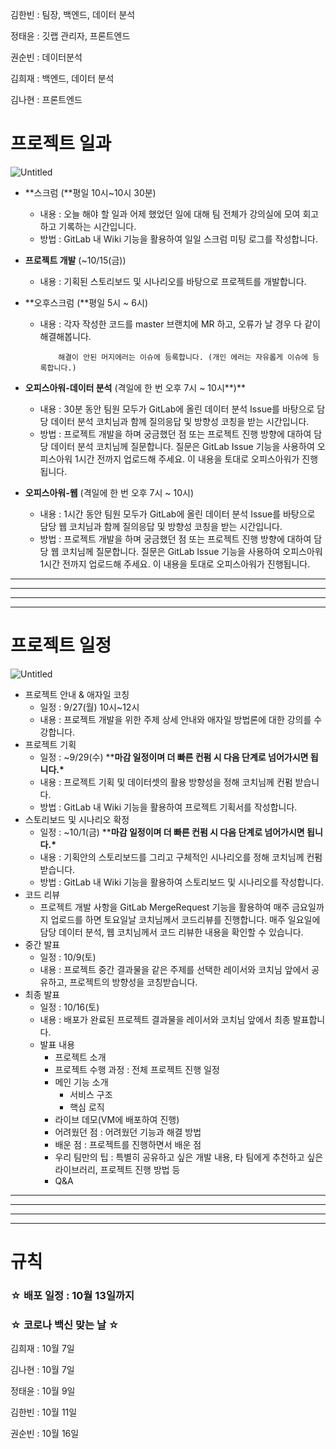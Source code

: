 김한빈 : 팀장, 백엔드, 데이터 분석

정태윤 : 깃랩 관리자, 프론트엔드

권순빈 : 데이터분석

김희재 : 백엔드, 데이터 분석

김나현 : 프론트엔드

# 프로젝트 일과

![Untitled](https://s3-us-west-2.amazonaws.com/secure.notion-static.com/e6858a97-f531-4f5b-888a-5f6f6460b570/Untitled.png)

- **스크럼 (**평일 10시~10시 30분)

  - 내용 : 오늘 해야 할 일과 어제 했었던 일에 대해 팀 전체가 강의실에 모여 회고하고 기록하는 시간입니다.
  - 방법 : GitLab 내 Wiki 기능을 활용하여 일일 스크럼 미팅 로그를 작성합니다.

- **프로젝트 개발** (~10/15(금))

  - 내용 : 기획된 스토리보드 및 시나리오를 바탕으로 프로젝트를 개발합니다.

- **오후스크럼 (**평일 5시 ~ 6시)

  - 내용 : 각자 작성한 코드를 master 브랜치에 MR 하고, 오류가 날 경우 다 같이 해결해봅니다.

    ```
        해결이 안된 머지에러는 이슈에 등록합니다. (개인 에러는 자유롭게 이슈에 등록합니다.)
    ```

- **오피스아워-데이터 분석** (격일에 한 번 오후 7시 ~ 10시**)**

  - 내용 : 30분 동안 팀원 모두가 GitLab에 올린 데이터 분석 Issue를 바탕으로 담당 데이터 분석 코치님과 함께 질의응답 및 방향성 코칭을 받는 시간입니다.
  - 방법 : 프로젝트 개발을 하며 궁금했던 점 또는 프로젝트 진행 방향에 대하여 담당 데이터 분석 코치님께 질문합니다. 질문은 GitLab Issue 기능을 사용하여 오피스아워 1시간 전까지 업로드해 주세요. 이 내용을 토대로 오피스아워가 진행됩니다.

- **오피스아워-웹** (격일에 한 번 오후 7시 ~ 10시)

  - 내용 : 1시간 동안 팀원 모두가 GitLab에 올린 데이터 분석 Issue를 바탕으로 담당 웹 코치님과 함께 질의응답 및 방향성 코칭을 받는 시간입니다.
  - 방법 : 프로젝트 개발을 하며 궁금했던 점 또는 프로젝트 진행 방향에 대하여 담당 웹 코치님께 질문합니다. 질문은 GitLab Issue 기능을 사용하여 오피스아워 1시간 전까지 업로드해 주세요. 이 내용을 토대로 오피스아워가 진행됩니다.

------

------

------

------

# 프로젝트 일정

![Untitled](https://s3-us-west-2.amazonaws.com/secure.notion-static.com/50583c59-7008-409f-8c9d-00bb428a580f/Untitled.png)

- 프로젝트 안내 & 애자일 코칭
  - 일정 : 9/27(월) 10시~12시
  - 내용 : 프로젝트 개발을 위한 주제 상세 안내와 애자일 방법론에 대한 강의를 수강합니다.
- 프로젝트 기획
  - 일정 : ~9/29(수) ****마감 일정이며 더 빠른 컨펌 시 다음 단계로 넘어가시면 됩니다.\***
  - 내용 : 프로젝트 기획 및 데이터셋의 활용 방향성을 정해 코치님께 컨펌 받습니다.
  - 방법 : GitLab 내 Wiki 기능을 활용하여 프로젝트 기획서를 작성합니다.
- 스토리보드 및 시나리오 확정
  - 일정 : ~10/1(금) ****마감 일정이며 더 빠른 컨펌 시 다음 단계로 넘어가시면 됩니다.\***
  - 내용 : 기획안의 스토리보드를 그리고 구체적인 시나리오를 정해 코치님께 컨펌 받습니다.
  - 방법 : GitLab 내 Wiki 기능을 활용하여 스토리보드 및 시나리오를 작성합니다.
- 코드 리뷰
  - 프로젝트 개발 사항을 GitLab MergeRequest 기능을 활용하여 매주 금요일까지 업로드를 하면 토요일날 코치님께서 코드리뷰를 진행합니다. 매주 일요일에 담당 데이터 분석, 웹 코치님께서 코드 리뷰한 내용을 확인할 수 있습니다.
- 중간 발표
  - 일정 : 10/9(토)
  - 내용 : 프로젝트 중간 결과물을 같은 주제를 선택한 레이서와 코치님 앞에서 공유하고, 프로젝트의 방향성을 코칭받습니다.
- 최종 발표
  - 일정 : 10/16(토)
  - 내용 : 배포가 완료된 프로젝트 결과물을 레이서와 코치님 앞에서 최종 발표합니다.
  - 발표 내용
    - 프로젝트 소개
    - 프로젝트 수행 과정 : 전체 프로젝트 진행 일정
    - 메인 기능 소개
      - 서비스 구조
      - 핵심 로직
    - 라이브 데모(VM에 배포하여 진행)
    - 어려웠던 점 : 어려웠던 기능과 해결 방법
    - 배운 점 : 프로젝트를 진행하면서 배운 점
    - 우리 팀만의 팁 : 특별히 공유하고 싶은 개발 내용, 타 팀에게 추천하고 싶은 라이브러리, 프로젝트 진행 방법 등
    - Q&A

------

------

------

------

# 규칙

### ☆ **배포 일정 : 10월 13일까지**

### ☆ 코로나 백신 맞는 날 ☆

김희재 : 10월 7일

김나현 : 10월 7일

정태윤 : 10월 9일

김한빈 : 10월 11일

권순빈 : 10월 16일